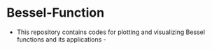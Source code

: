 # Bessel-Function
- This repository contains codes for plotting and visualizing Bessel functions and its applications -
